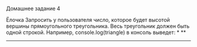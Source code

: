 Домашнее задание 4

Ёлочка
Запросить у пользователя число, которое будет высотой вершины прямоугольного треугольника. Весь треугольник должен быть одной строкой. Например, console.log(triangle) в консоль выведет:
*
**
***

